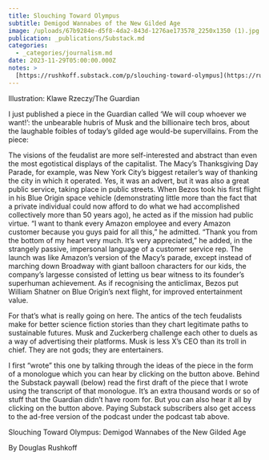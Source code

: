 ```yaml
---
title: Slouching Toward Olympus
subtitle: Demigod Wannabes of the New Gilded Age
image: /uploads/67b9284e-d5f8-4da2-843d-1276ae173578_2250x1350 (1).jpg
publication: _publications/Substack.md
categories:
  - _categories/journalism.md
date: 2023-11-29T05:00:00.000Z
notes: >
  [https://rushkoff.substack.com/p/slouching-toward-olympus](https://rushkoff.substack.com/p/slouching-toward-olympus)
---
```


Illustration: Klawe Rzeczy/The Guardian

I just published a piece in the Guardian called ‘We will coup whoever we want!’: the unbearable hubris of Musk and the billionaire tech bros, about the laughable foibles of today’s gilded age would-be supervillains. From the piece:

The visions of the feudalist are more self-interested and abstract than even the most egotistical displays of the capitalist. The Macy’s Thanksgiving Day Parade, for example, was New York City’s biggest retailer’s way of thanking the city in which it operated. Yes, it was an advert, but it was also a great public service, taking place in public streets. When Bezos took his first flight in his Blue Origin space vehicle (demonstrating little more than the fact that a private individual could now afford to do what we had accomplished collectively more than 50 years ago), he acted as if the mission had public virtue. “I want to thank every Amazon employee and every Amazon customer because you guys paid for all this,” he admitted. “Thank you from the bottom of my heart very much. It’s very appreciated,” he added, in the strangely passive, impersonal language of a customer service rep. The launch was like Amazon’s version of the Macy’s parade, except instead of marching down Broadway with giant balloon characters for our kids, the company’s largesse consisted of letting us bear witness to its founder’s superhuman achievement. As if recognising the anticlimax, Bezos put William Shatner on Blue Origin’s next flight, for improved entertainment value.

For that’s what is really going on here. The antics of the tech feudalists make for better science fiction stories than they chart legitimate paths to sustainable futures. Musk and Zuckerberg challenge each other to duels as a way of advertising their platforms. Musk is less X’s CEO than its troll in chief. They are not gods; they are entertainers.

I first “wrote” this one by talking through the ideas of the piece in the form of a monologue which you can hear by clicking on the button above. Behind the Substack paywall (below) read the first draft of the piece that I wrote using the transcript of that monologue. It’s an extra thousand words or so of stuff that the Guardian didn’t have room for. But you can also hear it all by clicking on the button above. Paying Substack subscribers also get access to the ad-free version of the podcast under the podcast tab above.

Slouching Toward Olympus: Demigod Wannabes of the New Gilded Age

By Douglas Rushkoff
